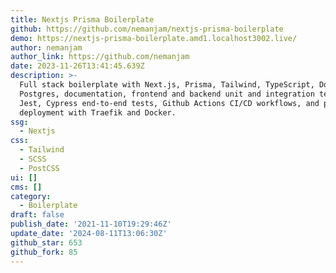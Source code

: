 ```yaml
---
title: Nextjs Prisma Boilerplate
github: https://github.com/nemanjam/nextjs-prisma-boilerplate
demo: https://nextjs-prisma-boilerplate.amd1.localhost3002.live/
author: nemanjam
author_link: https://github.com/nemanjam
date: 2023-11-26T13:41:45.639Z
description: >-
  Full stack boilerplate with Next.js, Prisma, Tailwind, TypeScript, Docker,
  Postgres, documentation, frontend and backend unit and integration tests with
  Jest, Cypress end-to-end tests, Github Actions CI/CD workflows, and production
  deployment with Traefik and Docker.
ssg:
  - Nextjs
css:
  - Tailwind
  - SCSS
  - PostCSS
ui: []
cms: []
category:
  - Boilerplate
draft: false
publish_date: '2021-11-10T19:29:46Z'
update_date: '2024-08-11T13:06:30Z'
github_star: 653
github_fork: 85
---
```


